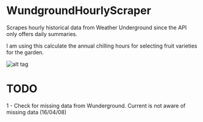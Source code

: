 # WundgroundHourlyScraper
Scrapes hourly historical data from Weather Underground since the API only offers daily summaries.

I am using this calculate the annual chilling hours for selecting fruit varieties for the garden.

![alt tag](https://lh3.googleusercontent.com/kuA10ySP9hNVAuQ1B4-cdFyBwYEkfLW32V6ppZm4LPJYRaGIf0hBBQ2HeBlHrQi9Dbu-1XA2qolFRC1l_rUyaWWrKtTQeBqgnjTsaJsQriDBD4V_7ifWkvphJHvHelqWLOYxLIxw31eBOFK-HSf3ACXNMWGPNOAv7XvkMpmruZahjcEgdFskQSy4uMNfuZdJY6bMm5NP_B68Ra6neBCL4Ked-IdnRD_U6HIaH9IG8RByLT2AqX8Q_5lY-auEwxa_aKmPnZXuQsdu0i4vDiPtnolZDnPSv5fvtmd7nOfp7vsEio3ZPHg-4m-ypNz2YYJXizU_j_d0OsBHnDXfJzsQc0LwkjYDZXnWSrZD8DHjfd0jjNBembPwC3ESGqT5TciVUbZjhCL11Pe51vXWPMjXC_8ShZbaWwPeOAv-LLSDRdpSjAuEidY-gMnCK8Bicse_tW72v3xE9t0lMP4ZQ7Hvfk0wplkkStr-q58PCZ2cVRPn8azl8HXB6MaB1VT6Y6sI1EuNn0sdNNxXG0LVB8F8vUXUlqSi6T6abyE1UVQ2UrI7tApI8xEq46U7Oa7nsDFJX4Ko=w1000-h800-no)

# TODO
1 - Check for missing data from Wunderground. Current is not aware of missing data (16/04/08)
